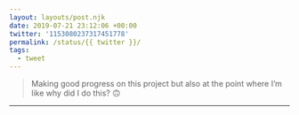 ```yaml
---
layout: layouts/post.njk
date: 2019-07-21 23:12:06 +00:00
twitter: '1153080237317451778'
permalink: /status/{{ twitter }}/
tags: 
  - tweet
---
```


> Making good progress on this project but also at the point where I’m like why did I do this? 🙃

---
